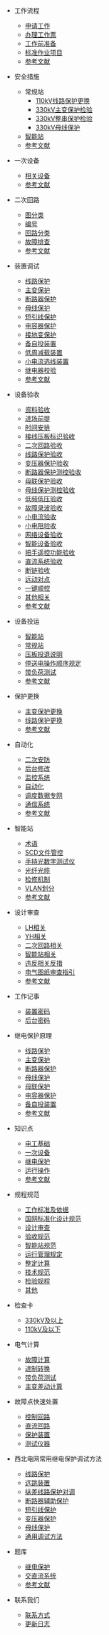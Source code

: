 * 工作流程
	* [申请工作](workflow/1.1申请工作/)  <!--注意这里是相对路径-->
	* [办理工作票](workflow/1.2办理工作票/)
	* [工作前准备](workflow/1.3工作前准备/)
	* [标准作业项目](workflow/1.4标准作业项目/)
	* [参考文献](/workflow/参考文献/)

* 安全措施
	* 常规站
		* [110kV线路保护更换](safety-measures/2.1常规站/110kV线路保护更换/)
		* [330kV主变保护检验](safety-measures/2.1常规站/330kV主变保护检验/)
		* [330kV整串保护检验](safety-measures/2.1常规站/330kV整串检验/)
		* [330kV母线保护](safety-measures/2.1常规站/330kV母线保护/)
	* [智能站](/safety-measures/2.2智能站/)
	* [参考文献](/safety-measures/参考文献/)

* 一次设备
	* [相关设备](/primary-equipment/)
	* [参考文献](/primary-equipment/参考文献/)

* 二次回路
	* [图分类](/secondary-circuit/图分类/)
	* [编号](/secondary-circuit/编号/)
	* [回路分类](/secondary-circuit/回路分类/)
	* [故障排查](/secondary-circuit/故障排查/)
	* [参考文献](/secondary-circuit/参考文献/)

* 装置调试
	* [线路保护](/device-debugging/线路保护/)
	* [主变保护](/device-debugging/主变保护/)
	* [断路器保护](/device-debugging/断路器保护/)
	* [母线保护](/device-debugging/母线保护/)
	* [短引线保护](/device-debugging/短引线保护/)
	* [电容器保护](/device-debugging/电容器保护/)
	* [接地变保护](/device-debugging/接地变保护/)
	* [备自投装置](/device-debugging/备自投装置/)
	* [低周减载装置](/device-debugging/低周减载装置/)
	* [小电流选线装置](/device-debugging/小电流选线装置/)
	* [继电器校验](/device-debugging/继电器校验/)
	* [参考文献](/device-debugging/参考文献/)

* 设备验收
	* [资料验收](/equipment-acceptance/资料验收/)
	* [进场前提](/equipment-acceptance/进场前提/)
	* [时间安排](/equipment-acceptance/时间安排/)
	* [接线压板标识验收](/equipment-acceptance/接线、压板、标识验收/)
	* [二次回路验收](/equipment-acceptance/二次回路验收/)
	* [线路保护验收](/equipment-acceptance/线路保护验收/)
	* [变压器保护验收](/equipment-acceptance/变压器保护验收/)
	* [断路器保护测控验收](/equipment-acceptance/断路器保护测控验收/)
	* [母联保护验收](/equipment-acceptance/母联保护验收/)
	* [母线保护测控验收](/equipment-acceptance/母线保护测控验收/)
	* [低频低压验收](/equipment-acceptance/低频低压验收/)
	* [故障录波验收](/equipment-acceptance/故障录波验收/)
	* [小电流验收](/equipment-acceptance/小电流验收/)
	* [小电阻验收](/equipment-acceptance/小电阻验收/)
	* [网络设备验收](/equipment-acceptance/网络设备验收/)
	* [智能设备验收](/equipment-acceptance/智能设备验收/)
	* [把手遥控功能验收](/equipment-acceptance/把手遥控功能验收/)
	* [直流系统验收](/equipment-acceptance/直流系统验收/)
	* [断链验收](/equipment-acceptance/断链验收/)
	* [远动对点](/equipment-acceptance/远动对点/)
	* [一键顺控](/equipment-acceptance/一键顺控/)
	* [其他相关](/equipment-acceptance/其他相关/)
	* [参考文献](/equipment-acceptance/参考文献/)

* 设备投运
	* [智能站](/put-into-use/智能站/)
	* [常规站](/put-into-use/常规站/)
	* [压板投退说明](/put-into-use/压板投退说明/)
	* [停送电操作顺序规定](/put-into-use/停送电操作顺序规定/)
	* [带负荷测试](/put-into-use/带负荷测试/)
	* [参考文献](/put-into-use/参考文献/)

* 保护更换
	* [主变保护更换](/equipment-replacement/主变保护更换/)
	* [线路保护更换](/equipment-replacement/线路保护更换/)
	* [参考文献](/equipment-replacement/参考文献/)

* 自动化
	* [二次安防](/automatic-system/二次安防/)
	* [后台修改](/automatic-system/后台修改/)
	* [监控系统](/automatic-system/监控系统/)
	* [自动化](/automatic-system/自动化/)
	* [调度数据专网](/automatic-system/调度数据专网/)
	* [通信系统](/automatic-system/通信系统/)
	* [参考文献](/automatic-system/参考文献/)

* 智能站
	* [术语](/smart-substation/术语/)
    * [SCD文件管控](/smart-substation/SCD文件管控/)
	* [手持光数字测试仪](/smart-substation/手持光数字测试仪/)
    * [光纤光缆](/smart-substation/光纤光缆/)
	* [检修机制](/smart-substation/检修机制/)
    * [VLAN划分](/smart-substation/VLAN划分/)
	* [参考文献](/smart-substation/参考文献/)

* 设计审查
	* [LH相关](/design-inspection/LH相关/)
    * [YH相关](/design-inspection/YH相关/)
	* [二次回路相关](/design-inspection/二次回路相关/)
    * [智能站相关](/design-inspection/智能站相关/)
	* [违反相关反措](/design-inspection/违反相关反措/)
    * [电气图纸审查指引](/design-inspection/电气图纸审查指引/)
	* [参考文献](/design-inspection/参考文献/)

* 工作记事
	* [装置密码](/work-notes/装置密码/)
    * [后台密码](/work-notes/后台密码/)

* 继电保护原理
	* [线路保护](/principle-of-relay-protection/线路保护/)
	* [主变保护](/principle-of-relay-protection/主变保护/)
	* [断路器保护](/principle-of-relay-protection/断路器保护/)
	* [母线保护](/principle-of-relay-protection/母线保护/)
	* [母联保护](/principle-of-relay-protection/母联保护/)
	* [电容器保护](/principle-of-relay-protection/电容器保护/)
	* [备自投装置](/principle-of-relay-protection/备自投/)
	* [参考文献](/principle-of-relay-protection/参考文献/)

* 知识点
	* [电工基础](/knowledge-point/电工基础/)
	* [一次设备](/knowledge-point/一次设备/)
	* [继电保护](/knowledge-point/继电保护/)
	* [运行操作](/knowledge-point/运行操作/)
	* [参考文献](/knowledge-point/参考文献/)

* 规程规范
	* [工作标准及依据](/standards/工作标准及依据/)
	* [国网标准化设计规范](/standards/国网标准化设计规范/)
	* [设计审查](/standards/设计审查/)
	* [验收规范](/standards/验收规范/)
	* [智能站规范](/standards/智能站规范/)
	* [运行管理规定](/standards/运行管理规定/)
	* [整定计算](/standards/整定计算/)
	* [技术规范](/standards/技术规范/)
	* [检验规程](/standards/检验规程/)
	* [其他](/standards/其他/)

* 检查卡
	* [330kV及以上](/check-card/330kV及以上/)
	* [110kV及以下](/check-card/110kV及以下/)

* 电气计算
	* [故障计算](/calculation/故障计算/)
	* [进制转换](/calculation/进制转换/)
	* [带负荷测试](/calculation/主变保护带负荷检查/)
	* [主变差动计算](/calculation/主变差动计算)

* 故障点快速处置
	* [控制回路](/quick-disposal-of-fault-points/控制回路/)
	* [直流回路](/quick-disposal-of-fault-points/直流回路/)
	* [保护装置](/quick-disposal-of-fault-points/保护装置/)
	* [测试仪器](/quick-disposal-of-fault-points/测试仪器/)

* 西北电网常用继电保护调试方法
	* [线路保护](/device-debugging-method/线路保护/)
	* [远跳装置](/device-debugging-method/远跳装置/)
	* [纵差线路保护对调](/device-debugging-method/纵差线路保护对调/)
	* [断路器辅助保护](/device-debugging-method/断路器辅助保护/)
	* [短引线保护](/device-debugging-method/短引线保护/)
	* [变压器保护](/device-debugging-method/变压器保护/)
	* [母线保护](/device-debugging-method/母线保护/)
	* [通用调试方法](/device-debugging-method/通用调试方法/)

* 题库
	* [继电保护](/question-bank/继电保护/)
	* [交直流系统](/question-bank/交直流系统/)
	* [参考文献](/question-bank/参考文献/)

* 联系我们
	* [联系方式](/contact-us/)
	* [更新日志](/contact-us/更新日志/)
